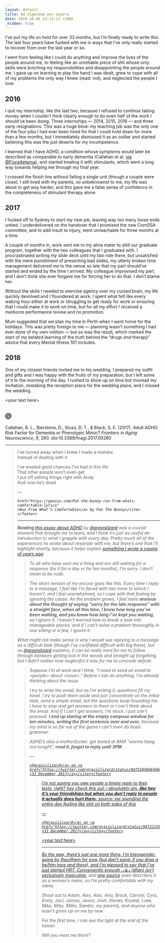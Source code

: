 ```yaml
---
layout: default
title: Ad vigendum per aspera
date: 2018-10-06 23:13:13 +1000
_hidden: true
---
```


I’ve put my life on hold for over 33 months, but I’m finally ready to
write this. The last four years have fucked with me in ways that I’ve
only really started to recover from over the last year or so.

I went from feeling like I could do anything and improve the lives of
the people around me, to feeling like an unreliable piece of shit
whose only skills were botching my responsibilities and disappointing
the people around me. I gave up on learning to play the hand I was
dealt, grew to cope with all of my problems the only way I knew (read:
not), and neglected the people I love.

## 2016

<!-- ### February 2016 -->

I quit my internship, like the last two, because I refused to continue
taking money when I couldn’t think clearly enough to do even half of
the work I should’ve been doing. Three internships — 2014, 2015, 2016
— and three early resignations. This was a huge blow: my teaching job
was the only one of the four jobs I had ever been hired for that I
could hold down for more than a few months, but I immediately
dismissed it as an outlier and started believing this was the just
deserts for my incompetence.

<!-- ### March 2016 -->

I learned that I have ADHD, a condition whose symptoms would later be
described as comparable to early dementia (Callahan et al. [via
@FioraAeterna][4]), and started treating it with stimulants, which
went a long way towards helping me through my final year.

[4]: https://twitter.com/FioraAeterna/status/987823600735404033

<!-- ### December 2016 -->

I crossed the finish line without failing a single unit (though a
couple were close). I still lived with my parents, so unbeknownst to
me, my life was about to get way harder, and this gave me a false
sense of confidence in the completeness of stimulant therapy alone.

## 2017

<!-- ### January 2017 -->

I fucked off to Sydney to start my new job, leaving way too many loose
ends untied. I underdelivered on the handover that I promised the new
ComSSA committee, and to add insult to injury, went unreachable for
three months at a time.

<!-- ### March 2017 -->

A couple of months in, work sent me to my alma mater to shill our
graduate program, together with the two colleagues that I graduated
with. I procrastinated writing my slide deck until my taxi ride there,
but unsatisfied with the mere punishment of presenting bad slides, my
utterly broken time management delivered me to the venue so late that
my part should’ve started and ended by the time I arrived. My
colleague improvised my part, and I don’t think she ever forgave me
for forcing her to do that. I don’t blame her.

Without the skills I needed to exercise agency over my cursed brain,
my life quickly devolved and I floundered at work. I spent what felt
like every waking hour either at work or struggling to get ready for
work or ensuring that I could make it to work on time, but for all my
effort I received a mediocre performance review and no promotion.

<!-- ### December 2017 -->

Mum suggested that we plan my time in Perth when I went home for the
holidays. This was pretty foreign to me — planning wasn’t something I
had ever done of my own volition — but so was the result, which marked
the start of my belated learning of the truth behind the “drugs
<em>and</em> therapy” advice that every Mental Illness 101 includes.

## 2018

<!-- ### June? 2018 -->

One of my closest friends invited me to his wedding. I prepared my
outfit and gifts and I was happy with the fruits of my preparation,
but I left some of it to the morning of the day. I rushed to show up
on time but misread my invitation, mistaking the reception place for
the wedding place, and I missed the wedding.

&lt;your text here&gt;

## @

Callahan, B. L., Bierstone, D., Stuss, D. T., & Black, S. E. (2017).
Adult ADHD: Risk Factor for Dementia or Phenotypic Mimic? <i>Frontiers
in Aging Neuroscience</i>, <i>9</i>, 260. doi:10.3389/fnagi.2017.00260

* * *

> I’ve turned away when I knew I made a mistake
> <br>Instead of dealing with it
>
> I’ve wasted good chances I’ve had in this life
> <br>That other people won’t even get
> <br>I put off setting things right with Andy
> <br>And now he’s dead
>
> <footer>— <cite><a
    href="https://genius.com/Pat-the-bunny-run-from-whats-comfortable-lyrics"
    >Run From What’s Comfortable</a> by Pat The Bunny</cite></footer>

* * *

Reading [this essay about ADHD][5] by [@gravislizard][6] was a crucial
moment that brought me to tears, and I think it’s just as useful an
introduction to what I grapple with every day. Pretty much all of the
experiences he wrote about resonate with me, but there’s one that I’ll
highlight shortly, because it helps explain [something I wrote a
couple of years ago][7]:

> To all who have sent me a thing and are still waiting for a response
> (be it for a day or for ten months), I’m sorry. I don’t mean to be
> rude.
>
> The short version of my excuse goes like this. Every time I reply to
> a message, I feel like I’m faced with two more to which I haven’t,
> and I feel overwhelmed, so I cope with that feeling by ignoring the
> cause. As the problem grows, I feel more <strong>anxious about the
> thought of saying “sorry for the late response” with a straight
> face, when all this time, I knew how long you’ve been waiting, and
> you know how long I’ve kept you waiting</strong>, so I ignore it. I
> haven’t learned how to break a task into manageable pieces, and if I
> can’t solve a problem thoroughly in one sitting or a few, I ignore
> it.

What might not make sense is why I would see replying to a message as
a difficult task (though I’ve conflated difficult with big there), but
as [@gravislizard][6] explains, it can be really hard for me to follow
through between getting lost in the woods and straight up forgetting,
but I didn’t realise how neglectful it was for me to concede defeat:

> Suppose I’m at work and I think, “I need to send an email to
> &lt;people&gt; about &lt;issue&gt;.” Before I can do anything, I’m
> already thinking about the issue.
>
> I try to write the email, but as I’m writing it, questions fill my
> head. I try to push them aside and just concentrate on the initial
> task, send a simple email, but the questions keep hounding me. I
> have to stop and get answers to them or I can’t think about the
> email. And if I can’t get answers, I’m stuck. I just can’t proceed.
> <strong>I end up staring at the empty compose window for ten
> minutes, writing the first sentence over and over,</strong> because
> my mind is so far out of the game I can’t even do basic grammar.

> ADHD’s also a motherfucker. get texted at 8AM “wanna hang out
> tonight”, <strong>read it, forget to reply until 3PM</strong>.
>
><footer>— <cite><a href="https://twitter.com/gravislizard"
    >@gravislizard</a> on <a
    href="https://twitter.com/gravislizard/status/947220366656602112"
    >31 December 2017</a></cite></footer>

> I’m not saying you owe people a timely reply to their texts, right?
> hey check this out: i absolutely am. <strong>like hey it’s your
> friendships but when you don’t reply to people it actually does hurt
> them.</strong> source: me spending the entire day feeling like shit
> on both sides of this
>
><footer>— <cite><a href="https://twitter.com/gravislizard"
    >@gravislizard</a> on <a
    href="https://twitter.com/gravislizard/status/947221557000028160"
    >31 December 2017</a></cite></footer>

[5]: https://gekk.info/articles/adhd.html
[6]: https://twitter.com/gravislizard
[7]: https://www.facebook.com/dazabani/posts/632393646929135

&lt;your text here&gt;

* * *

By the way, there’s just one more thing. I’m transgender, going by
they/them for now (but don’t panic if you drop a he/him here and
there), and I’m pleased to say that I’ve just started HRT.
Conveniently enough <span lang="ckb">دىلان</span> (<span
lang="kmr">dîlan</span>) [isn’t exclusively masculine][8], and [one
source][9] even describes it as a woman’s name, so I’m pretty
comfortable with my name.

[8]: https://en.wiktionary.org/wiki/Appendix:Kurdish_given_names
[9]: https://glosbe.com/ku/en/d%C3%AElan

Shout out to Adam, Alex, Alex, Aria, Brock, Carmel, Cyra, Emily, Jaci,
James, Jason, Josh, Kieran, Krystal, Luke, Mike, Mike, Millie, Sandro,
my parents, and anyone who hasn’t given up on me by now.

For the first time, I can see the light at the end of the tunnel.

Will you meet me there?

